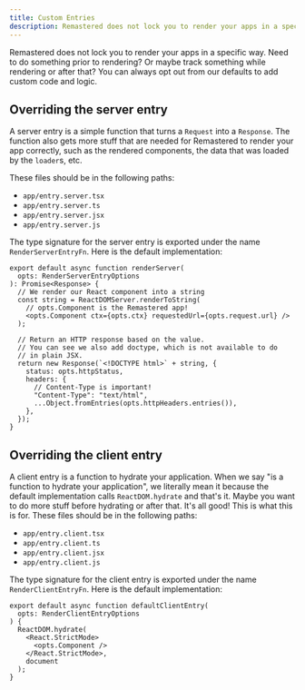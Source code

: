 ```yaml
---
title: Custom Entries
description: Remastered does not lock you to render your apps in a specific way. Need to do something prior to rendering? Or maybe track something while rendering or after that? You can always opt out from our defaults to add custom code and logic.
---
```


Remastered does not lock you to render your apps in a specific way. Need to do something prior to rendering? Or maybe track something while rendering or after that? You can always opt out from our defaults to add custom code and logic.

## Overriding the server entry

A server entry is a simple function that turns a `Request` into a `Response`. The function also gets more stuff that are needed for Remastered to render your app correctly, such as the rendered components, the data that was loaded by the `loader`s, etc.

These files should be in the following paths:

- `app/entry.server.tsx`
- `app/entry.server.ts`
- `app/entry.server.jsx`
- `app/entry.server.js`

The type signature for the server entry is exported under the name `RenderServerEntryFn`. Here is the default implementation:

```tsx
export default async function renderServer(
  opts: RenderServerEntryOptions
): Promise<Response> {
  // We render our React component into a string
  const string = ReactDOMServer.renderToString(
    // opts.Component is the Remastered app!
    <opts.Component ctx={opts.ctx} requestedUrl={opts.request.url} />
  );

  // Return an HTTP response based on the value.
  // You can see we also add doctype, which is not available to do
  // in plain JSX.
  return new Response(`<!DOCTYPE html>` + string, {
    status: opts.httpStatus,
    headers: {
      // Content-Type is important!
      "Content-Type": "text/html",
      ...Object.fromEntries(opts.httpHeaders.entries()),
    },
  });
}
```

## Overriding the client entry

A client entry is a function to hydrate your application. When we say "is a function to hydrate your application", we literally mean it because the default implementation calls `ReactDOM.hydrate` and that's it. Maybe you want to do more stuff before hydrating or after that. It's all good! This is what this is for. These files should be in the following paths:

- `app/entry.client.tsx`
- `app/entry.client.ts`
- `app/entry.client.jsx`
- `app/entry.client.js`

The type signature for the client entry is exported under the name `RenderClientEntryFn`. Here is the default implementation:

```tsx
export default async function defaultClientEntry(
  opts: RenderClientEntryOptions
) {
  ReactDOM.hydrate(
    <React.StrictMode>
      <opts.Component />
    </React.StrictMode>,
    document
  );
}
```
